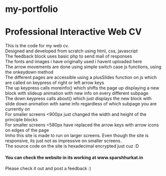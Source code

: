 # my-portfolio
<h1>Professional Interactive Web CV</h1>

This is the code for my web cv.<br>
Designed and developed from scratch using html, css, javascript<br>
The feedback block uses basic php to send mail of responses<br>
The fonts and images i have originally used i havent uploaded here<br>
The arrow movements are done using simple switch case js functions, using the onkeydown method<br>
The different pages are accessible using a plusSlides function on js which are called on keypress of right or left arrow keys<br>
The up keypress calls moreinfo() which shifts the page up displaying a new block with slideup animation with new info on every different subpage<br>
The down keypress calls about() which just displays the new block with slide down animation with same info regardless of which subpage you are currently on<br>
For smaller screens <900px just changed the width and height of the principle blocks<br>
For smaller screens <580px have replaced the arrow keys with arrow icons on edges of the page<br>
Imho this site is made to run on larger screens. Even though the site is responsive, its just not as impressive on smaller screens.<br>
The source code on the site is hexadecimal encrypted just cuz :D<br>

<h4>You can check the website in its working at www.sparshhurkat.in</h4>

Please check it out and post a feedback :)
